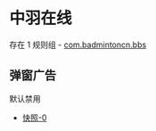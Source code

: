 # 中羽在线

存在 1 规则组 - [com.badmintoncn.bbs](/src/apps/com.badmintoncn.bbs.ts)

## 弹窗广告

默认禁用

- [快照-0](https://i.gkd.li/i/13635224)
